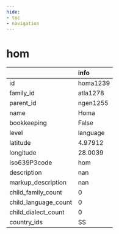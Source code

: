 ```yaml
---
hide:
- toc
- navigation
---
```

# hom
|                      | info     |
|:---------------------|:---------|
| id                   | homa1239 |
| family_id            | atla1278 |
| parent_id            | ngen1255 |
| name                 | Homa     |
| bookkeeping          | False    |
| level                | language |
| latitude             | 4.97912  |
| longitude            | 28.0039  |
| iso639P3code         | hom      |
| description          | nan      |
| markup_description   | nan      |
| child_family_count   | 0        |
| child_language_count | 0        |
| child_dialect_count  | 0        |
| country_ids          | SS       |